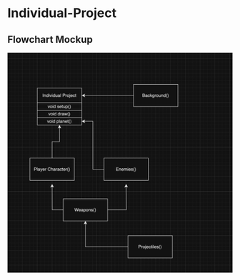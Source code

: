 # Individual-Project
## Flowchart Mockup
![Functions](https://github.com/HarveyECraig/Individual-Project/blob/main/images/test_screenshot.png?raw=true)

